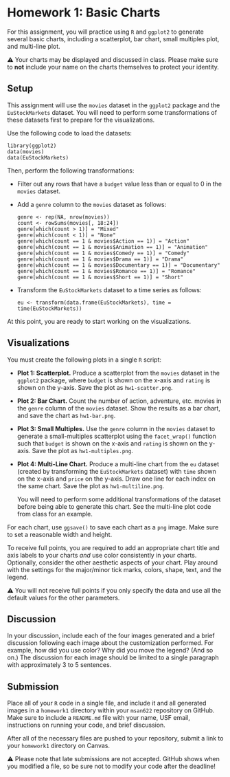 Homework 1: Basic Charts
==============================

For this assignment, you will practice using `R` and `ggplot2` to generate several basic charts, including a scatterplot, bar chart, small multiples plot, and multi-line plot.

:warning: Your charts may be displayed and discussed in class. Please make sure to **not** include your name on the charts themselves to protect your identity.

Setup
------------------------------

This assignment will use the `movies` dataset in the `ggplot2` package and the `EuStockMarkets` dataset. You will need to perform some transformations of these datasets first to prepare for the visualizations.

Use the following code to load the datasets:

```
library(ggplot2) 
data(movies) 
data(EuStockMarkets)
```

Then, perform the following transformations:

- Filter out any rows that have a `budget` value less than or equal to 0 in the `movies` dataset. 

- Add a `genre` column to the `movies` dataset as follows:
  ```
  genre <- rep(NA, nrow(movies))
  count <- rowSums(movies[, 18:24])
  genre[which(count > 1)] = "Mixed"
  genre[which(count < 1)] = "None"
  genre[which(count == 1 & movies$Action == 1)] = "Action"
  genre[which(count == 1 & movies$Animation == 1)] = "Animation"
  genre[which(count == 1 & movies$Comedy == 1)] = "Comedy"
  genre[which(count == 1 & movies$Drama == 1)] = "Drama"
  genre[which(count == 1 & movies$Documentary == 1)] = "Documentary"
  genre[which(count == 1 & movies$Romance == 1)] = "Romance"
  genre[which(count == 1 & movies$Short == 1)] = "Short"
  ```

- Transform the `EuStockMarkets` dataset to a time series as follows:
  ```
  eu <- transform(data.frame(EuStockMarkets), time = time(EuStockMarkets))
  ```

At this point, you are ready to start working on the visualizations.

Visualizations
------------------------------

You must create the following plots in a single `R` script:

- **Plot 1: Scatterplot.** Produce a scatterplot from the `movies` dataset in the `ggplot2` package, where `budget` is shown on the x-axis and `rating` is shown on the y-axis. Save the plot as `hw1-scatter.png`.

- **Plot 2: Bar Chart.** Count the number of action, adventure, etc. movies in the `genre` column of the `movies` dataset. Show the results as a bar chart, and save the chart as `hw1-bar.png`.

- **Plot 3: Small Multiples.** Use the `genre` column in the `movies` dataset to generate a small-multiples scatterplot using the `facet_wrap()` function such that `budget` is shown on the x-axis and `rating` is shown on the y-axis. Save the plot as `hw1-multiples.png`.

- **Plot 4: Multi-Line Chart.** Produce a multi-line chart from the `eu` dataset (created by transforming the `EuStockMarkets` dataset) with `time` shown on the x-axis and `price` on the y-axis. Draw one line for each index on the same chart. Save the plot as `hw1-multiline.png`.

  You will need to perform some additional transformations of the dataset before being able to generate this chart. See the multi-line plot code from class for an example.

For each chart, use `ggsave()` to save each chart as a `png` image. Make sure to set a reasonable width and height.

To receive full points, you are required to add an appropriate chart title and axis labels to your charts *and* use color consistently in your charts. Optionally, consider the other aesthetic aspects of your chart. Play around with the settings for the major/minor tick marks, colors, shape, text, and the legend. 

:warning: You will not receive full points if you only specify the data and use all the default values for the other parameters.

Discussion
------------------------------

In your discussion, include each of the four images generated and a brief discussion following each image about the customization performed. For example, how did you use color? Why did you move the legend? (And so on.) The discussion for each image should be limited to a single paragraph with approximately 3 to 5 sentences.

Submission
------------------------------

Place all of your `R` code in a single file, and include it and all generated images in a `homework1` directory within your `msan622` repository on GitHub. Make sure to include a `README.md` file with your name, USF email, instructions on running your code, and brief discussion.

After all of the necessary files are pushed to your repository, submit a link to your `homework1` directory on Canvas.

:warning: Please note that late submissions are not accepted. GitHub shows when you modified a file, so be sure not to modify your code after the deadline!

